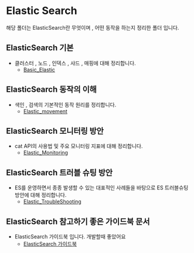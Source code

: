 # Elastic Search 
해당 폴더는 ElasticSearch란 무엇이며 , 어떤 동작을 하는지 정리한 폴더 입니다.

## ElasticSearch 기본
- 클러스터 , 노드 , 인덱스 , 샤드 , 매핑에 대해 정리합니다.
    - [Basic_Elastic](./Basic_Elastic.md)

## ElasticSearch 동작의 이해
- 색인 , 검색의 기본적인 동작 원리를 정리합니다.
    - [Elastic_movement](./Elastic_movement.md)

## ElasticSearch 모니터링 방안
- cat API의 사용법 및 주요 모니터링 지표에 대해 정리합니다.
    - [Elastic_Monitoring](./Elastic_Monitoring.md)

## ElasticSearch 트러블 슈팅 방안
- ES를 운영하면서 종종 발생할 수 있는 대표적인 사례들을 바탕으로 ES 트러블슈팅 방안에 대해 정리합니다.
    - [Elastic_TroubleShooting](./Elastic_TroubleShooting.md)

## ElasticSearch 참고하기 좋은 가이드북 문서
- ElasticSearch 가이드북 입니다. 개발할때 좋았어요
    - [ElasticSearch 가이드북](https://esbook.kimjmin.net/)